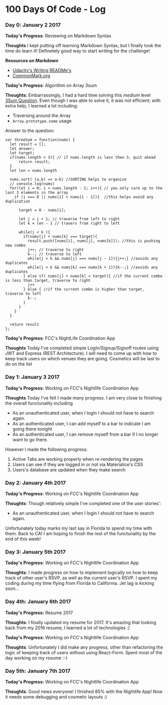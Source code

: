 # 100 Days Of Code - Log

### Day 0: January 2 2017

**Today's Progress**: Reviewing on Markdown Syntax

**Thoughts** I kept putting off learning Markdown Syntax, but I finally took the time do learn it! Definetely good way to start writing for the challenge!

**Resources on Markdown**
+ [Udacity's Writing READMe's](https://www.udacity.com/course/writing-readmes--ud777)
+ [CommonMark.org](http://commonmark.org/help/tutorial/index.html)


**Today's Progress**: Algorithm on Array 3sum

**Thoughts**: Embarrassingly, I had a hard time solving this _medium_ level [3Sum Question](https://leetcode.com/problems/3sum/). Even though I was able to solve it, it was not efficient; with extra help, I learned a lot including:
+ Traversing around the Array
+ `Array.prototype.some` usage

Answer to the question:

```
var threeSum = function(nums) {
  let result = [];
  let answer;
  let target;
  if(nums.length < 3){ // if nums.length is less than 3, quit ahead
      return result;
  }
  let len = nums.length

  nums.sort( (a,b) => a-b) //SORTING helps to organize
  // console.log(nums)
  for(let i = 0; i < nums.length - 2; i++){ // you only care up to the last 3 elements in the array
    if (i === 0 || nums[i] > nums[i - 1]){  //this helps avoid any duplication

      target = 0 - nums[i];

      let j = i + 1; // traverse from left to right
      let k = len - 1 // travers from right to left

      while(j < k ){
        if(nums[j] + nums[k] === target){
          result.push([nums[i], nums[j], nums[k]]); //this is pushing new combo
          j++; // traverse to right
          k--; // traverse to left
          while(j < k && nums[j] === nums[j - 1]){j++;} //avoids any duplicates
          while(j < k && nums[k] === nums[k + 1]){k--;} //avoids any duplicates
        } else if( nums[j] + nums[k] < target){ //if the current combo is less than target, traverse to right
          j++
        } else { //if the current combo is higher than target, traverse to left
          k--;
        }
      }
    }
  }

  return result
};
```

**Today's Progress**: FCC's NightLife Coordination App

**Thoughts** Today I've completed simple LogIn/Signup/Signoff routes using JWT and Express (REST Architecture). I will need to come up with how to keep track users on which venues they are going. Cosmetics will be last to do on the list


### Day 1: January 3 2017

**Today's Progress**: Working on FCC's Nightlife Coordination App

**Thoughts** Today I've felt I made many progress. I am very close to finishing the overall functunality including
+ As an unauthenticated user, when I login I should not have to search again.
+ As an authenticated user, I can add myself to a bar to indicate I am going there tonight
+ As an authenticated user, I can remove myself from a bar if I no longer want to go there.

However I made the following progress:
1. Active Tabs are working properly when re-rendering the pages
2. Users can see if they are logged in or not via Materialice's CSS
3.  Users's database are updated when they make search


### Day 2: January 4th 2017

**Today's Progress**: Working on FCC's Nightlife Coordination App

**Thoughts**: Though relatively simple I've completed one of the user stories':
+ As an unauthenticated user, when I login I should not have to search again.


Unfortunately today marks my last say in Florida to spend my time with them. Back to CA! I am hoping to finish the rest of the functunality by the end of this week!

### Day 3: January 5th 2017

**Today's Progress:** Working on FCC's Nightlife Coordination App

**Thoughts**: I made progress on how to implement logically on how to keep track of other user's RSVP, as well as the current user's RSVP. I spent my coding during my time flying from Florida to California. Jet lag is kicking soon...

### Day 4th: January 6th 2017

**Today's Progress:** Resume 2017

**Thoughts**: I finally updated my resume for 2017. It's amazing that looking back from my 2016 resume, I learned a lot of technologies :)

**Today's Progress:** Working on FCC's Nightlife Coordination App

**Thoughts**: Unfortunately I did make any progress, other than refactoring the logic of keeping track of users without using React-Form. Spent most of the day working on my resume :-)

### Day 5th: January 7th 2017

**Today's Progress:** Working on FCC's Nightlife Coordination App

**Thoughts**: Good news everyone! I finished 85% with the Nightlife App! Now it needs some debugging and cosmetic layouts :)
